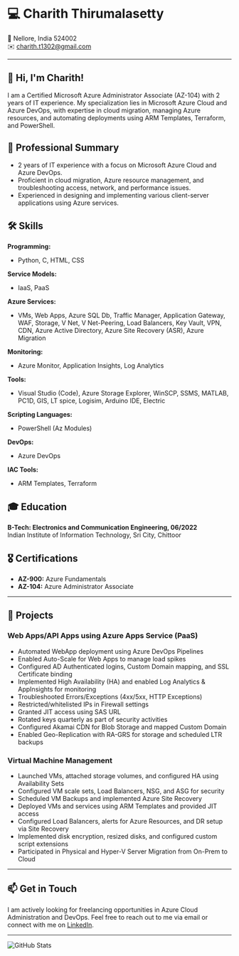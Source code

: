 # 💻 Charith Thirumalasetty


📍 Nellore, India 524002    
✉️ [charith.t1302@gmail.com](mailto:charith.t1302@gmail.com)

---

## 👋 Hi, I'm Charith!

I am a Certified Microsoft Azure Administrator Associate (AZ-104) with 2 years of IT experience. My specialization lies in Microsoft Azure Cloud and Azure DevOps, with expertise in cloud migration, managing Azure resources, and automating deployments using ARM Templates, Terraform, and PowerShell.

## 🚀 Professional Summary
- 2 years of IT experience with a focus on Microsoft Azure Cloud and Azure DevOps.
- Proficient in cloud migration, Azure resource management, and troubleshooting access, network, and performance issues.
- Experienced in designing and implementing various client-server applications using Azure services.

## 🛠 Skills

**Programming:**
- Python, C, HTML, CSS

**Service Models:**
- IaaS, PaaS

**Azure Services:**
- VMs, Web Apps, Azure SQL Db, Traffic Manager, Application Gateway, WAF, Storage, V Net, V Net-Peering, Load Balancers, Key Vault, VPN, CDN, Azure Active Directory, Azure Site Recovery (ASR), Azure Migration

**Monitoring:**
- Azure Monitor, Application Insights, Log Analytics

**Tools:**
- Visual Studio (Code), Azure Storage Explorer, WinSCP, SSMS, MATLAB, PC1D, GIS, LT spice, Logisim, Arduino IDE, Electric

**Scripting Languages:**
- PowerShell (Az Modules)

**DevOps:**
- Azure DevOps

**IAC Tools:**
- ARM Templates, Terraform


## 🎓 Education
**B-Tech: Electronics and Communication Engineering, 06/2022**  
Indian Institute of Information Technology, Sri City, Chittoor


## 🎖 Certifications
- **AZ-900:** Azure Fundamentals
- **AZ-104:** Azure Administrator Associate

---

## 📂 Projects

### Web Apps/API Apps using Azure Apps Service (PaaS)
- Automated WebApp deployment using Azure DevOps Pipelines
- Enabled Auto-Scale for Web Apps to manage load spikes
- Configured AD Authenticated logins, Custom Domain mapping, and SSL Certificate binding
- Implemented High Availability (HA) and enabled Log Analytics & AppInsights for monitoring
- Troubleshooted Errors/Exceptions (4xx/5xx, HTTP Exceptions)
- Restricted/whitelisted IPs in Firewall settings
- Granted JIT access using SAS URL
- Rotated keys quarterly as part of security activities
- Configured Akamai CDN for Blob Storage and mapped Custom Domain
- Enabled Geo-Replication with RA-GRS for storage and scheduled LTR backups

### Virtual Machine Management
- Launched VMs, attached storage volumes, and configured HA using Availability Sets
- Configured VM scale sets, Load Balancers, NSG, and ASG for security
- Scheduled VM Backups and implemented Azure Site Recovery
- Deployed VMs and services using ARM Templates and provided JIT access
- Configured Load Balancers, alerts for Azure Resources, and DR setup via Site Recovery
- Implemented disk encryption, resized disks, and configured custom script extensions
- Participated in Physical and Hyper-V Server Migration from On-Prem to Cloud

---

## 📫 Get in Touch
I am actively looking for freelancing opportunities in Azure Cloud Administration and DevOps. Feel free to reach out to me via email or connect with me on [LinkedIn](https://www.linkedin.com/in/charith-thirumalasetty-646123314/).


---

![GitHub Stats](https://github-readme-stats.vercel.app/api?username=T-Charith&show_icons=true&theme=radical)

